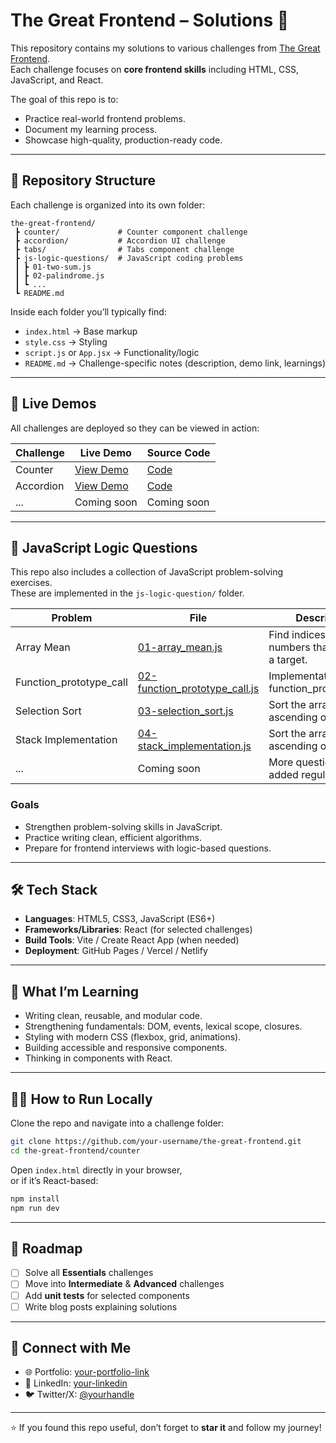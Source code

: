 # The Great Frontend – Solutions 🚀

This repository contains my solutions to various challenges from [The Great Frontend](https://thegreatfrontend.com/).  
Each challenge focuses on **core frontend skills** including HTML, CSS, JavaScript, and React.  

The goal of this repo is to:
- Practice real-world frontend problems.
- Document my learning process.
- Showcase high-quality, production-ready code.

---

## 📂 Repository Structure

Each challenge is organized into its own folder:

```
the-great-frontend/
 ┣ counter/             # Counter component challenge
 ┣ accordion/           # Accordion UI challenge
 ┣ tabs/                # Tabs component challenge
 ┣ js-logic-questions/  # JavaScript coding problems
 ┃ ┣ 01-two-sum.js
 ┃ ┣ 02-palindrome.js
 ┃ ┗ ...
 ┗ README.md
```

Inside each folder you’ll typically find:
- `index.html` → Base markup
- `style.css` → Styling
- `script.js` or `App.jsx` → Functionality/logic
- `README.md` → Challenge-specific notes (description, demo link, learnings)

---

## 🚀 Live Demos

All challenges are deployed so they can be viewed in action:

| Challenge  | Live Demo | Source Code |
|------------|-----------|-------------|
| Counter    | [View Demo](https://yourusername.github.io/the-great-frontend/counter) | [Code](./counter) |
| Accordion  | [View Demo](https://yourusername.github.io/the-great-frontend/accordion) | [Code](./accordion) |
| ...        | Coming soon | Coming soon |

---


## 🧩 JavaScript Logic Questions

This repo also includes a collection of JavaScript problem-solving exercises.  
These are implemented in the `js-logic-question/` folder.

| Problem | File | Description |
|---------|------|-------------|
| Array Mean | [01-array_mean.js](js-logic-questions/01-array_mean.js) | Find indices of two numbers that add up to a target. |
| Function_prototype_call | [02-function_prototype_call.js](js-logic-questions/02-function_prototype_call.js) | Implementation of function_prototype_call |
| Selection Sort | [03-selection_sort.js](js-logic-questions/03-selection_sort.js) | Sort the array in ascending order |
| Stack Implementation | [04-stack_implementation.js](js-logic-questions/04-stack_implementation.js) | Sort the array in ascending order |
| ... | Coming soon | More questions will be added regularly. |

### Goals
- Strengthen problem-solving skills in JavaScript.
- Practice writing clean, efficient algorithms.
- Prepare for frontend interviews with logic-based questions.

---

## 🛠️ Tech Stack

- **Languages**: HTML5, CSS3, JavaScript (ES6+)
- **Frameworks/Libraries**: React (for selected challenges)
- **Build Tools**: Vite / Create React App (when needed)
- **Deployment**: GitHub Pages / Vercel / Netlify

---

## 📖 What I’m Learning

- Writing clean, reusable, and modular code.
- Strengthening fundamentals: DOM, events, lexical scope, closures.
- Styling with modern CSS (flexbox, grid, animations).
- Building accessible and responsive components.
- Thinking in components with React.

---

## 🧑‍💻 How to Run Locally

Clone the repo and navigate into a challenge folder:

```bash
git clone https://github.com/your-username/the-great-frontend.git
cd the-great-frontend/counter
```

Open `index.html` directly in your browser,  
or if it’s React-based:

```bash
npm install
npm run dev
```

---

## 📌 Roadmap

- [ ] Solve all **Essentials** challenges
- [ ] Move into **Intermediate** & **Advanced** challenges
- [ ] Add **unit tests** for selected components
- [ ] Write blog posts explaining solutions

---

## 🤝 Connect with Me

- 🌐 Portfolio: [your-portfolio-link](#)
- 💼 LinkedIn: [your-linkedin](#)
- 🐦 Twitter/X: [@yourhandle](#)

---

⭐ If you found this repo useful, don’t forget to **star it** and follow my journey!
